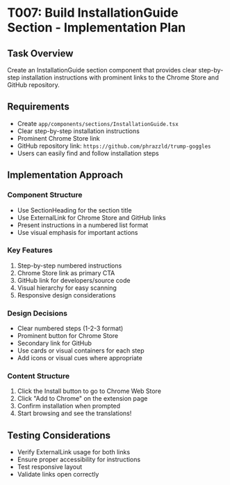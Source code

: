 # T007: Build InstallationGuide Section - Implementation Plan

## Task Overview
Create an InstallationGuide section component that provides clear step-by-step installation instructions with prominent links to the Chrome Store and GitHub repository.

## Requirements
- Create `app/components/sections/InstallationGuide.tsx`
- Clear step-by-step installation instructions
- Prominent Chrome Store link
- GitHub repository link: `https://github.com/phrazzld/trump-goggles`
- Users can easily find and follow installation steps

## Implementation Approach

### Component Structure
- Use SectionHeading for the section title
- Use ExternalLink for Chrome Store and GitHub links
- Present instructions in a numbered list format
- Use visual emphasis for important actions

### Key Features
1. Step-by-step numbered instructions
2. Chrome Store link as primary CTA
3. GitHub link for developers/source code
4. Visual hierarchy for easy scanning
5. Responsive design considerations

### Design Decisions
- Clear numbered steps (1-2-3 format)
- Prominent button for Chrome Store
- Secondary link for GitHub
- Use cards or visual containers for each step
- Add icons or visual cues where appropriate

### Content Structure
1. Click the Install button to go to Chrome Web Store
2. Click "Add to Chrome" on the extension page
3. Confirm installation when prompted
4. Start browsing and see the translations!

## Testing Considerations
- Verify ExternalLink usage for both links
- Ensure proper accessibility for instructions
- Test responsive layout
- Validate links open correctly